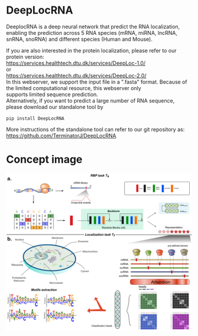 # DeepLocRNA

DeeplocRNA is a deep neural network that predict the RNA localization, enabling the prediction across 5 RNA species (mRNA, miRNA, lncRNA, snRNA, snoRNA) and different species (Human and Mouse).  

If you are also interested in the protein localization, please refer to our protein version:  
https://services.healthtech.dtu.dk/services/DeepLoc-1.0/  
or  
https://services.healthtech.dtu.dk/services/DeepLoc-2.0/  
In this webserver, we support the input file in a ".fasta" format. Because of the limited computational resource, this webserver only  
supports limited sequence prediction.  
Alternatively, if you want to predict a large number of RNA sequence, please download our standalone tool by  
```
pip install DeepLocRNA
```

More instructions of the standalone tool can refer to our git repository as: 
https://github.com/TerminatorJ/DeepLocRNA  
# Concept image
![DeepLocRNA](assets/Figure1small.png)


